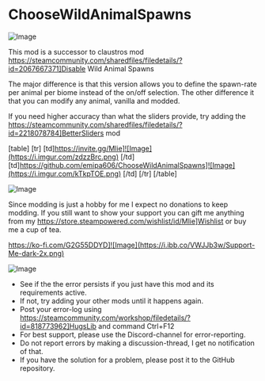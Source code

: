 # ChooseWildAnimalSpawns

![Image](https://i.imgur.com/WAEzk68.png)

This mod is a successor to claustros mod https://steamcommunity.com/sharedfiles/filedetails/?id=2067667371]Disable Wild Animal Spawns

The major difference is that this version allows you to define the spawn-rate per animal per biome instead of the on/off selection. 
The other difference it that you can modify any animal, vanilla and modded.

If you need higher accuracy than what the sliders provide, try adding the  https://steamcommunity.com/sharedfiles/filedetails/?id=2218078784]BetterSliders mod

[table]
    [tr]
        [td]https://invite.gg/Mlie]![Image](https://i.imgur.com/zdzzBrc.png)
[/td]
        [td]https://github.com/emipa606/ChooseWildAnimalSpawns]![Image](https://i.imgur.com/kTkpTOE.png)
[/td]
    [/tr]
[/table]
	

![Image](https://i.imgur.com/pgjQLXV.png)

Since modding is just a hobby for me I expect no donations to keep modding. If you still want to show your support you can gift me anything from my https://store.steampowered.com/wishlist/id/Mlie]Wishlist or buy me a cup of tea.

https://ko-fi.com/G2G55DDYD]![Image](https://i.ibb.co/VWJJb3w/Support-Me-dark-2x.png)


![Image](https://i.imgur.com/Rs6T6cr.png)



-  See if the the error persists if you just have this mod and its requirements active.
-  If not, try adding your other mods until it happens again.
-  Post your error-log using https://steamcommunity.com/workshop/filedetails/?id=818773962]HugsLib and command Ctrl+F12
-  For best support, please use the Discord-channel for error-reporting.
-  Do not report errors by making a discussion-thread, I get no notification of that.
-  If you have the solution for a problem, please post it to the GitHub repository.



